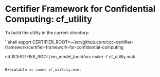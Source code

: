 # Certifier Framework for Confidential Computing: cf_utility

To build the utility in the current directory:

``shell
export CERTIFIER_ROOT=~/src/github.com/ccc-certifier-framework/certifier-framework-for-confidential-computing

cd $CERTIFIER_ROOT/vm_model_toold/src
make -f cf_utility.mak
```

Executable is names cf_utility.exe.
